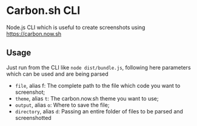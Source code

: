 # Carbon.sh CLI

Node.js CLI which is useful to create screenshots using https://carbon.now.sh

## Usage

Just run from the CLI like `node dist/bundle.js`, following here parameters which can be used and are being parsed

 - `file`, alias f: The complete path to the file which code you want to screenshot;
 - `theme`, alias `t`: The carbon.now.sh theme you want to use;
 - `output`, alias `o`: Where to save the file;
 - `directory`, alias `d`: Passing an entire folder of files to be parsed and screenshotted